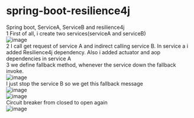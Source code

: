 # spring-boot-resilience4j
Spring boot, ServiceA, ServiceB and resilience4j
<br>
1 First of all, i create two services(serviceA and serviceB)
<br>
![image](https://user-images.githubusercontent.com/36573782/190924321-375335a2-8d58-4c69-b922-b53532bd044a.png)
<br>
2 I call get request of service A and indirect calling service B. In service a i added Resilience4j dependency. Also i added actuator and aop dependencies in service A
<br>
3 we define fallback method, whenever the service down the fallback invoke.
<br>
![image](https://user-images.githubusercontent.com/36573782/190925501-dd3bacdf-2850-44ef-ac4e-7d05d890cae7.png)
<br>
I just stop the service B so we get this fallback message
<br>
![image](https://user-images.githubusercontent.com/36573782/190925534-86455011-37d4-4fe4-9a06-102574a6b1da.png)
<br>
![image](https://user-images.githubusercontent.com/36573782/190925495-28e485ee-a565-4088-b8b0-74fdcbd7a1af.png)
<br>
Circuit breaker from closed to open again
<br>
![image](https://user-images.githubusercontent.com/36573782/190925750-df583914-e9f6-4b54-a2a4-20dc01288e52.png)

